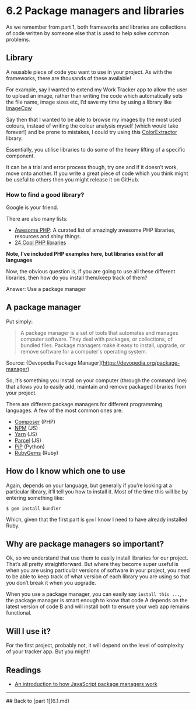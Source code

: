 # 6.2  Package managers and libraries

As we remember from part 1, both frameworks and libraries are collections of code written by someone else that is used to help solve common problems. 

## Library
A reusable piece of code you want to use in your project. As with the frameworks, there are thousands of these available! 

For example, say I wanted to extend my Work Tracker app to allow the user to upload an image, rather than writing the code which automatically sets the file name, image sizes etc, I’d save my time by using a library like [ImageCow](https://github.com/oscarotero/imagecow)

Say then that I wanted to be able to browse my images by the most used colours, instead of writing the colour analysis myself (which would take forever!) and be prone to mistakes, I could try using this [ColorExtractor](https://github.com/thephpleague/color-extractor) library. 

Essentially, you utilise libraries to do some of the heavy lifting of a specific component. 

It can be a trial and error process though, try one and if it doesn’t work, move onto another. If you write a great piece of code which you think might be useful to others then you might release it on GitHub. 

### How to find a good library?
Google is your friend. 

There are also many lists:
*	[Awesome PHP](https://github.com/ziadoz/awesome-php): A curated list of amazingly awesome PHP libraries, resources and shiny things.
*	[24 Cool PHP libraries](https://tutorialzine.com/2013/02/24-cool-php-libraries-you-should-know-about)

**Note, I’ve included PHP examples here, but libraries exist for all languages**

Now, the obvious question is, if you are going to use all these different libraries, then how do you install them/keep track of them? 

Answer: Use a package manager

## A package manager

Put simply:

> A package manager is a set of tools that automates and manages computer software. They deal with packages, or collections, of bundled files. Package managers make it easy to install, upgrade, or remove software for a computer's operating system.

Source: {Devopedia Package Manager](https://devopedia.org/package-manager) 

So, it’s something you install on your computer (through the command line) that allows you to easily add, maintain and remove packaged libraries from your project. 

There are different package managers for different programming languages. A few of the most common ones are:
*	[Composer]() (PHP)
*	[NPM](https://www.npmjs.com) (JS)
*	[Yarn](https://yarnpkg.com/en/) (JS)
*	[Parcel](https://parceljs.org) (JS)
*	[PiP](https://github.com/pypa/pip) (Python)
*	[RubyGems](https://rubygems.org) (Ruby)

## How do I know which one to use 
Again, depends on your language, but generally if you’re looking at a particular library, it’ll tell you how to install it. Most of the time this will be by entering something like:

```
$ gem install bundler
```

Which, given that the first part is `gem` I know I need to have already installed Ruby. 

## Why are package managers so important?
Ok, so we understand that use them to easily install libraries for our project. That’s all pretty straightforward. But where they become super useful is when you are using particular versions of software in your project, you need to be able to keep track of what version of each library you are using so that you don’t break it when you upgrade. 

When you use a package manager, you can easily say `install this ...`, the package manager is smart enough to know that code A depends on the latest version of code B and will install both to ensure your web app remains functional. 

## Will I use it?

For the first project, probably not, it will depend on the level of complexity of your tracker app. But you might!

## Readings
*	[An introduction to how JavaScript package managers work](https://medium.freecodecamp.org/javascript-package-managers-101-9afd926add0a) 
<hr>
## Back to [part 1](6.1.md)